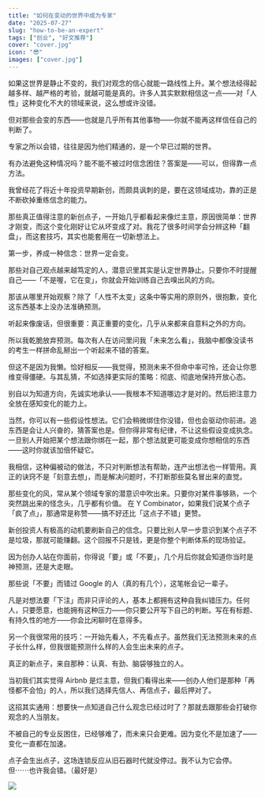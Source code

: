 ```yaml
---
title: "如何在变动的世界中成为专家"
date: "2025-07-27"
slug: "how-to-be-an-expert"
tags: ["创业", "好文推荐"]
cover: "cover.jpg"
icon: "😎"
images: ["cover.jpg"]
---
```

如果这世界是静止不变的，我们对观念的信心就能一路线性上升。某个想法经得起越多样、越严格的考验，就越可能是真的。许多人其实默默相信这一点——对「人性」这种变化不大的领域来说，这么想或许没错。



但对那些会变的东西——也就是几乎所有其他事物——你就不能再这样信任自己的判断了。



专家之所以会错，往往是因为他们精通的，是一个早已过期的世界。



有办法避免这种情况吗？能不能不被过时信念困住？答案是——可以，但得靠一点方法。



我曾经花了将近十年投资早期新创，而颇具讽刺的是，要在这领域成功，靠的正是不断砍掉重练信念的能力。



那些真正值得注意的新创点子，一开始几乎都看起来像烂主意，原因很简单：世界才刚变，而这个变化刚好让它从坏变成了对。我花了很多时间学会分辨这种「翻盘」，而这套技巧，其实也能套用在一切新想法上。



第一步，养成一种信念：世界一定会变。



那些对自己观点越来越笃定的人，潜意识里其实是认定世界静止。只要你不时提醒自己——「不是喔，它在变」，你就会开始训练自己去嗅出风的方向。



那该从哪里开始观察？除了「人性不太变」这条中等实用的原则外，很抱歉，变化这东西基本上没办法准确预测。



听起来像废话，但很重要：真正重要的变化，几乎从来都来自意料之外的方向。



所以我乾脆放弃预测。每次有人在访问里问我「未来怎么看」，我脑中都像没读书的考生一样拼命乱掰出一个听起来不错的答案。



但这不是因为我懒。恰好相反——我觉得，预测未来不但命中率可怜，还会让你思维变得僵硬。与其乱猜，不如选择更实际的策略：彻底、彻底地保持开放心态。



别自以为知道方向，先诚实地承认——我根本不知道哪边才是对的。然后把注意力全放在感知变化的能力上。



当然，你可以有一些假设性想法。它们会稍微绑住你没错，但也会驱动你前进。追东西是会让人兴奋的，猜答案也是。但你得非常有纪律，不让这些假设变成执念。
一旦别人开始把某个想法跟你绑在一起，那个想法就更可能变成你想相信的东西——这时你就该加倍怀疑它。



我相信，这种偏被动的做法，不只对判断想法有帮助，连产出想法也一样管用。真正的诀窍不是「刻意去想」，而是解决问题时，不打断那些莫名冒出来的直觉。



那些变化的风，常从某个领域专家的潜意识中吹出来。只要你对某件事够熟，一个突然跳出来的怪念头，几乎都有价值。
在 Y Combinator，如果我们说某个点子「疯了点」，那通常是称赞——搞不好还比「这点子不错」更赞。



新创投资人有极高的动机要刷新自己的信念。只要比别人早一步意识到某个点子不是垃圾，那就可能赚翻。这个回报不只是钱，更是你整个判断体系的现场验证。



因为创办人站在你面前，你得说「要」或「不要」，几个月后你就会知道你当时是神预测，还是大走眼。



那些说「不要」而错过 Google 的人（真的有几个），这笔帐会记一辈子。



凡是对想法要「下注」而非只评论的人，基本上都拥有这种自我纠错压力。任何人，只要愿意，也能拥有这种压力——你只要公开写下自己的判断。写在有标题、有持久性的地方——你会比闲聊时在意得多。



另一个我很常用的技巧：一开始先看人，不先看点子。虽然我们无法预测未来的点子长什么样，但我很能预测什么样的人会生出未来的点子。



真正的新点子，来自那种：认真、有劲、脑袋够独立的人。



当初我们其实觉得 Airbnb 是烂主意，但我们看得出来——创办人他们是那种「再怪都不会怕」的人，所以我们选择先信人、再信点子，最后押对了。



这招其实通用：想要快一点知道自己什么观念已经过时了？那就去跟那些会打破你观念的人当朋友。



不被自己的专业反困住，已经够难了，而未来只会更难。因为变化不是加速了——变化一直都在加速。



点子会生出点子，这场连锁反应从旧石器时代就没停过。我不认为它会停。
但⋯⋯也许我会错。（最好是）




![](https://prod-files-secure.s3.us-west-2.amazonaws.com/112d0858-5090-4d34-a606-b75eb8d65fd2/46476355-9cf3-4e99-9b7a-3531bc426380/1000202064.png?X-Amz-Algorithm=AWS4-HMAC-SHA256&X-Amz-Content-Sha256=UNSIGNED-PAYLOAD&X-Amz-Credential=ASIAZI2LB4663BX4U5PM%2F20250805%2Fus-west-2%2Fs3%2Faws4_request&X-Amz-Date=20250805T201513Z&X-Amz-Expires=3600&X-Amz-Security-Token=IQoJb3JpZ2luX2VjECwaCXVzLXdlc3QtMiJGMEQCIFmZp0WvnavZ841Cooz5rdSb5qU6mcDHW2dOl7X5uCa3AiBNr2R69HQql3cBk4WIUhSMJhNXZuM9nNmYsmUkeV2UFSr%2FAwhlEAAaDDYzNzQyMzE4MzgwNSIMvNJH9YLNcDUlYz1kKtwD0g0kuzCXzLBEvpI95a2CngTsxhYy4mEbHuhXcoz%2B6JgrAKigG4UGJ5v38z7e%2FyIIDKSAy42RU8oy%2FZlQKD1Po%2F662dhfhf8vadMCacNlKFVodIiRw5MLwqFp8YyN5aCwxOFff66dl7U%2FPj86BIAFHsODMt1eKShP3Ujvl8ExgU61Zr8w9wsbvGS8WXz1T68UViyNK97AjCyl%2F33DVpVWVCzQGlUuZ6H1jd76eWDk9nlAjI02cmN7oioNdSl2MmXy56Uavufg4anT889J0AkFNZSJOPRv47yi5gESw8r3kLrZyl5HqzKdC1HoM3klS2CbraJn0dpSTedFy0UMJ5Av0zGQJqHAJ7rb5VTgYYP64wdqVDoJ%2Bjyg1Wrd%2F68V4LS2MzZ5Pk7pLgCXNn8ZhmtjjmTulVh%2FtXuLKGHcl9iDkkjbICh2XXg6rKGUoQ86XDcBqV4gCMzU2ghwLfMQGauSPLooBHBJImc574jBWB7PrAfGpIobCFmZsdqXqZMF7OedlaQd0U2e%2BSPwb0FS7vmuq8dpcyJ2HgEQePgM1rUh1kBKqHYXokusGSX5zG0ZZpvrUz2eYRljgyzUyGbCgbmEvPfL52Z8yOBxnSWmPPgcksj%2FOh2DBF7sSZgZzsAw2MbJxAY6pgF8snyR48MxOFz8CAsOaxe5wETz6R8pLqCZrH7z9nGIfWR3a8gH4BXWaYbYT3dZeHuksLa0zm65D%2B9x49ySH4tZL0Iu688rCmQBjT6IHgmu%2FkiAjHyU8JdXd1%2Bbz0Mdcdr1YkcDDI3Bz7k70Vg2yafD5CGBXH0uIAZnCjXDl7fVq04sPqKH09fuDL4B3ZP6fqN5qbZP11f%2B2hAH5Y63gSx%2F9fqFj5jz&X-Amz-Signature=09a70c879d81b1aa22ae11f5e8b2c47d63fe60a31d2309d88b074858aaac6109&X-Amz-SignedHeaders=host&x-amz-checksum-mode=ENABLED&x-id=GetObject)

